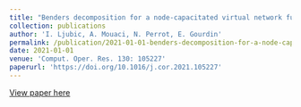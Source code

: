 ```yaml
---
title: "Benders decomposition for a node-capacitated virtual network functions placement and routing problem"
collection: publications
author: 'I. Ljubic, A. Mouaci, N. Perrot, E. Gourdin'
permalink: /publication/2021-01-01-benders-decomposition-for-a-node-capacitated-virtual-network-functions-placement-and-routing-problem
date: 2021-01-01
venue: 'Comput. Oper. Res. 130: 105227'
paperurl: 'https://doi.org/10.1016/j.cor.2021.105227'
---
```

[View paper here](https://doi.org/10.1016/j.cor.2021.105227)